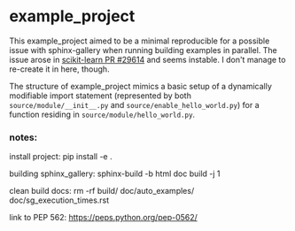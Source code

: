 # example_project

This example_project aimed to be a minimal reproducible for a possible issue with sphinx-gallery when running building examples in parallel. The issue arose in [scikit-learn PR #29614](https://github.com/scikit-learn/scikit-learn/pull/29614#issuecomment-2334083838) and seems instable. I don't manage to re-create it in here, though.

The structure of example_project mimics a basic setup of a dynamically modifiable import statement (represented by both `source/module/__init__.py` and `source/enable_hello_world.py`) for a function residing in `source/module/hello_world.py`.


### notes:

install project:
pip install -e .

building sphinx_gallery:
sphinx-build -b html doc build -j 1

clean build docs:
rm -rf build/ doc/auto_examples/ doc/sg_execution_times.rst

link to PEP 562:
https://peps.python.org/pep-0562/
